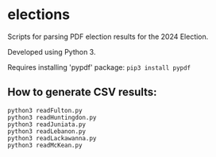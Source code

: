 # elections
Scripts for parsing PDF election results for the 2024 Election.

Developed using Python 3.

Requires installing 'pypdf' package: `pip3 install pypdf`

## How to generate CSV results:
```
python3 readFulton.py
python3 readHuntingdon.py
python3 readJuniata.py
python3 readLebanon.py
python3 readLackawanna.py
python3 readMcKean.py
```
